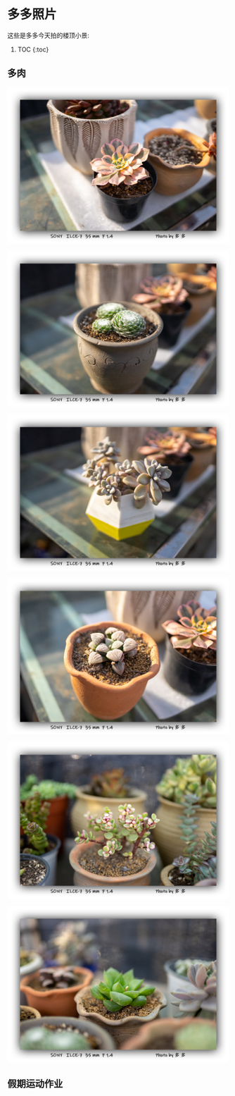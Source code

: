 # 多多照片

这些是多多今天拍的楼顶小景:

1. TOC
{:toc}

## 多肉
![Image of 1](images/DSC08755.jpg)

![Image of 1](images/DSC08760.jpg)

![Image of 1](images/DSC08761.jpg)

![Image of 1](images/DSC08762.jpg)

![Image of 1](images/DSC08765.jpg)

![Image of 1](images/DSC08767.jpg)

## 假期运动作业
